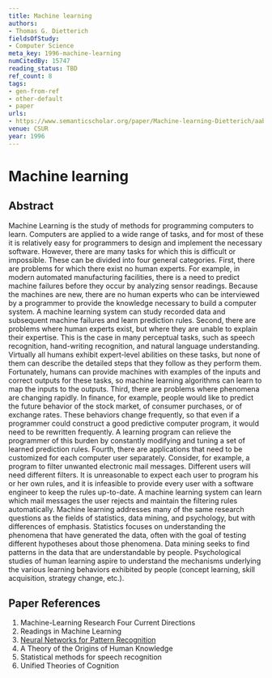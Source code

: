 ```yaml
---
title: Machine learning
authors:
- Thomas G. Dietterich
fieldsOfStudy:
- Computer Science
meta_key: 1996-machine-learning
numCitedBy: 15747
reading_status: TBD
ref_count: 8
tags:
- gen-from-ref
- other-default
- paper
urls:
- https://www.semanticscholar.org/paper/Machine-learning-Dietterich/aab43c9c33af00b718cf2ae374b861d49862a563?sort=total-citations
venue: CSUR
year: 1996
---
```


# Machine learning

## Abstract

Machine Learning is the study of methods for programming computers to learn. Computers are applied to a wide range of tasks, and for most of these it is relatively easy for programmers to design and implement the necessary software. However, there are many tasks for which this is difficult or impossible. These can be divided into four general categories. First, there are problems for which there exist no human experts. For example, in modern automated manufacturing facilities, there is a need to predict machine failures before they occur by analyzing sensor readings. Because the machines are new, there are no human experts who can be interviewed by a programmer to provide the knowledge necessary to build a computer system. A machine learning system can study recorded data and subsequent machine failures and learn prediction rules. Second, there are problems where human experts exist, but where they are unable to explain their expertise. This is the case in many perceptual tasks, such as speech recognition, hand-writing recognition, and natural language understanding. Virtually all humans exhibit expert-level abilities on these tasks, but none of them can describe the detailed steps that they follow as they perform them. Fortunately, humans can provide machines with examples of the inputs and correct outputs for these tasks, so machine learning algorithms can learn to map the inputs to the outputs. Third, there are problems where phenomena are changing rapidly. In finance, for example, people would like to predict the future behavior of the stock market, of consumer purchases, or of exchange rates. These behaviors change frequently, so that even if a programmer could construct a good predictive computer program, it would need to be rewritten frequently. A learning program can relieve the programmer of this burden by constantly modifying and tuning a set of learned prediction rules. Fourth, there are applications that need to be customized for each computer user separately. Consider, for example, a program to filter unwanted electronic mail messages. Different users will need different filters. It is unreasonable to expect each user to program his or her own rules, and it is infeasible to provide every user with a software engineer to keep the rules up-to-date. A machine learning system can learn which mail messages the user rejects and maintain the filtering rules automatically. Machine learning addresses many of the same research questions as the fields of statistics, data mining, and psychology, but with differences of emphasis. Statistics focuses on understanding the phenomena that have generated the data, often with the goal of testing different hypotheses about those phenomena. Data mining seeks to find patterns in the data that are understandable by people. Psychological studies of human learning aspire to understand the mechanisms underlying the various learning behaviors exhibited by people (concept learning, skill acquisition, strategy change, etc.).

## Paper References

1. Machine-Learning Research Four Current Directions
2. Readings in Machine Learning
3. [Neural Networks for Pattern Recognition](1993-neural-networks-for-pattern-recognition)
4. A Theory of the Origins of Human Knowledge
5. Statistical methods for speech recognition
6. Unified Theories of Cognition
